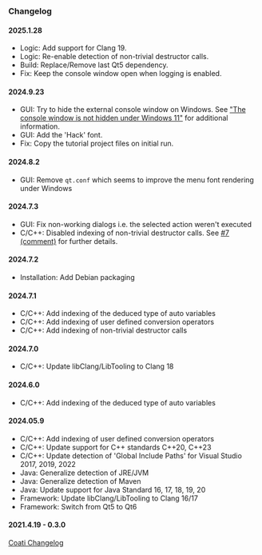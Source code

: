 ### Changelog

#### 2025.1.28
* Logic: Add support for Clang 19.
* Logic: Re-enable detection of non-trivial destructor calls.
* Build: Replace/Remove last Qt5 dependency.
* Fix: Keep the console window open when logging is enabled.

#### 2024.9.23
* GUI: Try to hide the external console window on Windows. See ["The console window is not hidden under Windows 11"](https://github.com/petermost/Sourcetrail/issues/19) for additional information.
* GUI: Add the 'Hack' font.
* Fix: Copy the tutorial project files on initial run.

#### 2024.8.2
* GUI: Remove `qt.conf` which seems to improve the menu font rendering under Windows

#### 2024.7.3
* GUI: Fix non-working dialogs i.e. the selected action weren't executed
* C/C++: Disabled indexing of non-trivial destructor calls. See [#7 (comment)](https://github.com/petermost/Sourcetrail/issues/7#issuecomment-2199640807) for further details.

#### 2024.7.2
* Installation: Add Debian packaging

#### 2024.7.1
* C/C++: Add indexing of the deduced type of auto variables
* C/C++: Add indexing of user defined conversion operators
* C/C++: Add indexing of non-trivial destructor calls

#### 2024.7.0
* C/C++: Update libClang/LibTooling to Clang 18

#### 2024.6.0
* C/C++: Add indexing of the deduced type of auto variables

#### 2024.05.9
* C/C++: Add indexing of user defined conversion operators
* C/C++: Update support for C++ standards C++20, C++23
* C/C++: Update detection of 'Global Include Paths' for Visual Studio 2017, 2019, 2022
* Java: Generalize detection of JRE/JVM
* Java: Generalize detection of Maven
* Java: Update support for Java Standard 16, 17, 18, 19, 20 
* Framework: Update libClang/LibTooling to Clang 16/17
* Framework: Switch from Qt5 to Qt6

#### 2021.4.19 - 0.3.0
[Coati Changelog](unused_coati_software_files/CHANGELOG.md)